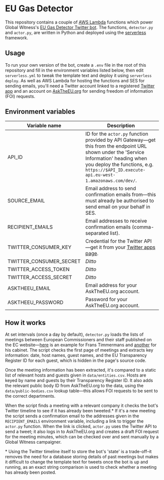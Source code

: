 # EU Gas Detector

This repository contains a couple of [AWS Lambda](https://aws.amazon.com/lambda/) functions which power Global Witness's [EU Gas Detector Twitter bot](https://twitter.com/eugasdetector). The functions, `detector.py` and `actor.py`, are written in Python and deployed using the [serverless](https://www.serverless.com/) framework.

## Usage

To run your own version of the bot, create a `.env` file in the root of this repository and fill in the environment variables listed below, then edit `serverless.yml` to tweak the template text and deploy it using `serverless deploy`. As well as AWS Lambda for hosting the functions and SES for sending emails, you'll need a Twitter account linked to a registered [Twitter app](https://developer.twitter.com/en) and an account on [AskTheEU.org](https://www.asktheeu.org/) for sending freedom of information (FOI) requests.

## Environment variables

| Variable name           | Description |
|-------------------------|-------------|
| API_ID                  | ID for the `actor.py` function provided by API Gateway—get this from the endpoint URL shown under the 'Service Information' heading when you deploy the functions, e.g. `https://$API_ID.execute-api.eu-west-1.amazonaws.com/dev/`. |
| SOURCE_EMAIL            | Email address to send confirmation emails from—this must already be authorised to send email on your behalf in SES. |
| RECIPIENT_EMAILS        | Email addresses to receive confirmation emails (comma-separated list). |
| TWITTER_CONSUMER_KEY    | Credential for the Twitter API—get it from your [Twitter apps page](https://developer.twitter.com/en/portal/projects-and-apps). |
| TWITTER_CONSUMER_SECRET | *Ditto* |
| TWITTER_ACCESS_TOKEN    | *Ditto* |
| TWITTER_ACCESS_SECRET   | *Ditto* |
| ASKTHEEU_EMAIL          | Email address for your AskTheEU.org account. |
| ASKTHEEU_PASSWORD       | Password for your AskTheEU.org account. |

## How it works

At set intervals (once a day by default), `detector.py` loads the lists of meetings between European Commissioners and their staff published on the EC website—[here](http://ec.europa.eu/transparencyinitiative/meetings/meeting.do?host=f1afd532-0d40-4dcd-8e45-667b57075377) is an example for Frans Timmermans and [another](http://ec.europa.eu/transparencyinitiative/meetings/meeting.do?host=ec1ecb7e-2615-44eb-895b-6b08637c2a0d) for his cabinet. The script checks the first page of meetings and extracts key information: date, host names, guest names, and the EU Transparency Register ID for each guest, which is hidden in the page's source code.

Once the meeting information has been extracted, it's compared to a static list of relevant hosts and guests given in `data/entities.csv`. Hosts are keyed by name and guests by their Transparency Register ID. It also adds the relevant public body ID from AskTheEU.org to the data, using the `data/public-bodies.csv` lookup table—this allows FOI requests to be sent to the correct departments.

When the script finds a meeting with a relevant company it checks the bot's Twitter timeline to see if it has already been tweeted.\* If it's a new meeting the script sends a confirmation email to the addresses given in the `RECIPIENT_EMAILS` environment variable, including a link to trigger the `actor.py` function. When the link is clicked, `actor.py` uses the Twitter API to send a tweet; it also logs in to AskTheEU.org and creates a draft FOI request for the meeting minutes, which can be checked over and sent manually by a Global Witness campaigner.

\* Using the Twitter timeline itself to store the bot's 'state' is a trade-off–it removes the need for a database storing details of past meetings but makes it difficult to change the template text for tweets once the bot is up and running, as an exact string comparison is used to check whether a meeting has already been posted.
